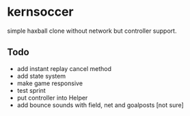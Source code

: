 # kernsoccer
simple haxball clone without network but controller support.

## Todo
- add instant replay cancel method
- add state system
- make game responsive
- test sprint
- put controller into Helper
- add bounce sounds with field, net and goalposts [not sure]

